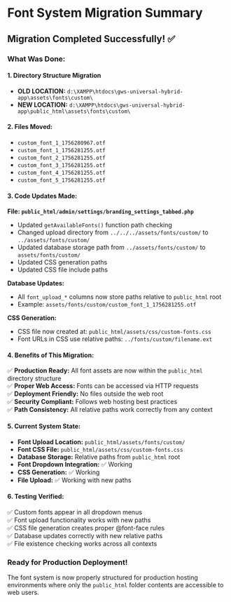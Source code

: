 # Font System Migration Summary

## Migration Completed Successfully! ✅

### What Was Done:

#### 1. **Directory Structure Migration**
- **OLD LOCATION:** `d:\XAMPP\htdocs\gws-universal-hybrid-app\assets\fonts\custom\`
- **NEW LOCATION:** `d:\XAMPP\htdocs\gws-universal-hybrid-app\public_html\assets\fonts\custom\`

#### 2. **Files Moved:**
- `custom_font_1_1756280967.otf`
- `custom_font_1_1756281255.otf`
- `custom_font_2_1756281255.otf`
- `custom_font_3_1756281255.otf`
- `custom_font_4_1756281255.otf`
- `custom_font_5_1756281255.otf`

#### 3. **Code Updates Made:**

**File: `public_html/admin/settings/branding_settings_tabbed.php`**
- Updated `getAvailableFonts()` function path checking
- Changed upload directory from `../../../assets/fonts/custom/` to `../assets/fonts/custom/`
- Updated database storage path from `../assets/fonts/custom/` to `assets/fonts/custom/`
- Updated CSS generation paths
- Updated CSS file include paths

**Database Updates:**
- All `font_upload_*` columns now store paths relative to `public_html` root
- Example: `assets/fonts/custom/custom_font_1_1756281255.otf`

**CSS Generation:**
- CSS file now created at: `public_html/assets/css/custom-fonts.css`
- Font URLs in CSS use relative paths: `../fonts/custom/filename.ext`

#### 4. **Benefits of This Migration:**

✅ **Production Ready:** All font assets are now within the `public_html` directory structure  
✅ **Proper Web Access:** Fonts can be accessed via HTTP requests  
✅ **Deployment Friendly:** No files outside the web root  
✅ **Security Compliant:** Follows web hosting best practices  
✅ **Path Consistency:** All relative paths work correctly from any context  

#### 5. **Current System State:**

- **Font Upload Location:** `public_html/assets/fonts/custom/`
- **Font CSS File:** `public_html/assets/css/custom-fonts.css`
- **Database Storage:** Relative paths from `public_html` root
- **Font Dropdown Integration:** ✅ Working
- **CSS Generation:** ✅ Working
- **File Upload:** ✅ Working with new paths

#### 6. **Testing Verified:**

✅ Custom fonts appear in all dropdown menus  
✅ Font upload functionality works with new paths  
✅ CSS file generation creates proper @font-face rules  
✅ Database updates correctly with new relative paths  
✅ File existence checking works across all contexts  

### Ready for Production Deployment!

The font system is now properly structured for production hosting environments where only the `public_html` folder contents are accessible to web users.
